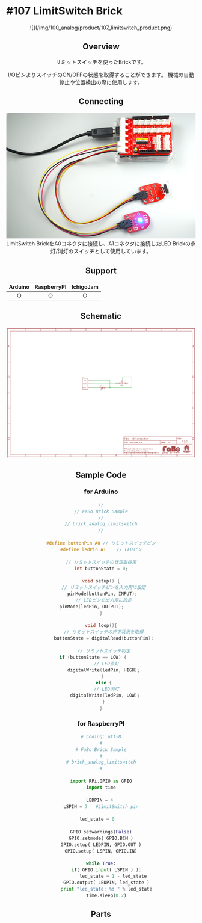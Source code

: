 # #107 LimitSwitch Brick

<center>![](/img/100_analog/product/107_limitswitch_product.png)
<!--COLORME-->

## Overview
リミットスイッチを使ったBrickです。

I/OピンよりスイッチのON/OFFの状態を取得することができます。
機械の自動停止や位置検出の際に使用します。

## Connecting
![](/img/100_analog/connect/107_limitswitch_connect.png)
LimitSwitch BrickをA0コネクタに接続し、A1コネクタに接続したLED Brickの点灯/消灯のスイッチとして使用しています。

## Support
| Arduino | RaspberryPI | IchigoJam |
| -- | -- | -- |
| <center>○ | <center>○ | <center>○ |

## Schematic
![](/img/100_analog/schematic/107_limitswitch_schematic.png)

## Sample Code
### for Arduino
```c
//
// FaBo Brick Sample
//
// brick_analog_limitswitch
//

#define buttonPin A0 // リミットスイッチピン
#define ledPin A1    // LEDピン

// リミットスイッチの状況取得用
int buttonState = 0;

void setup() {
  // リミットスイッチピンを入力用に設定
  pinMode(buttonPin, INPUT); 
  // LEDピンを出力用に設定
  pinMode(ledPin, OUTPUT);         
}

void loop(){
  // リミットスイッチの押下状況を取得
  buttonState = digitalRead(buttonPin);

  // リミットスイッチ判定
  if (buttonState == LOW) {        
    // LED点灯
    digitalWrite(ledPin, HIGH);  
  } 
  else {
    // LED消灯
    digitalWrite(ledPin, LOW); 
  }
}
```

### for RaspberryPI

```python
# coding: utf-8
#
# FaBo Brick Sample
#
# brick_analog_limitswitch
#

import RPi.GPIO as GPIO
import time

LEDPIN = 4 
LSPIN = 7   #LimitSwitch pin

led_state = 0	

GPIO.setwarnings(False)
GPIO.setmode( GPIO.BCM )
GPIO.setup( LEDPIN, GPIO.OUT )
GPIO.setup( LSPIN, GPIO.IN)

while True:
    if( GPIO.input( LSPIN ) ):
         led_state = 1 - led_state
    GPIO.output( LEDPIN, led_state )
    print "led_state: %d " % led_state
    time.sleep(0.2)
```

## Parts
